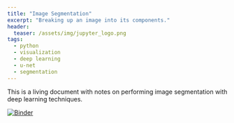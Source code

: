 ```yaml
---
title: "Image Segmentation"
excerpt: "Breaking up an image into its components."
header:
  teaser: /assets/img/jupyter_logo.png
tags:
  - python
  - visualization
  - deep learning
  - u-net
  - segmentation
---
```


<!-- Enter details at https://mybinder.org/, then copy the badge below -->

This is a living document with notes on performing image segmentation with deep learning techniques.  

[![Binder](https://mybinder.org/badge_logo.svg)](https://mybinder.org/v2/gh/nathan-mahynski/nathan-mahynski.github.io/public?filepath=%2F_notes%2Fimage_segmentation%2Fimage_segmentation_notes.ipynb)

<!-- [![Open In Colab](https://colab.research.google.com/assets/colab-badge.svg)](https://colab.research.google.com/github/nathan-mahynski/nathan-mahynski.github.io/blob/public/_notes/visualizing_dt/notes.ipynb) -->

